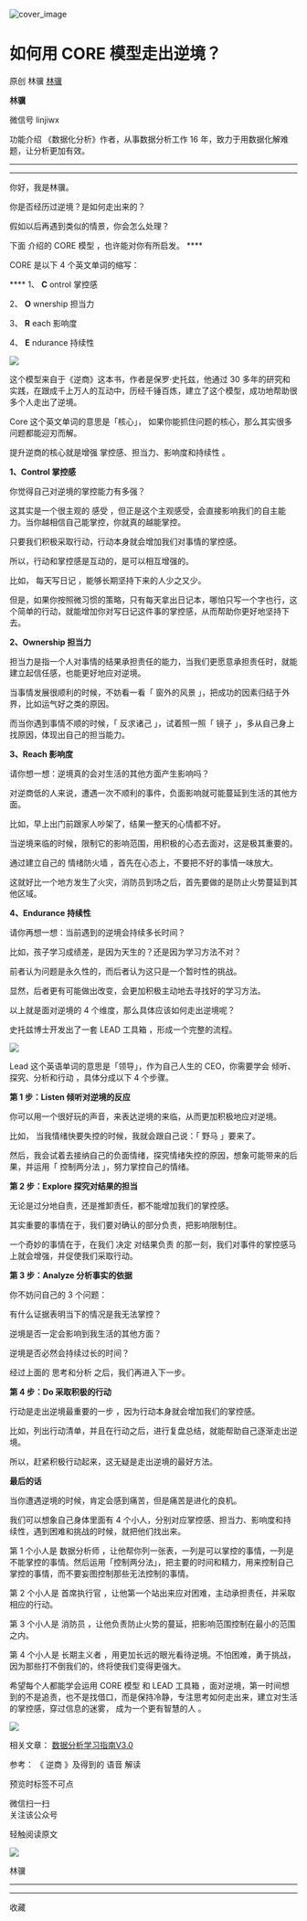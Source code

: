 ![cover_image](https://mmbiz.qpic.cn/mmbiz_jpg/giaycic3UNwo25lJbAx13v5Vfy3qKcEq3PqcmhROSX6KpO0BT9DFwpIJaibhH8ct0MnBE2mibBjWGxkD0p8mAYicFVA/0?wx_fmt=jpeg)

#  如何用 CORE 模型走出逆境？

原创  林骥  [ 林骥 ](javascript:void\(0\);)

**林骥**

微信号  linjiwx

功能介绍  《数据化分析》作者，从事数据分析工作 16 年，致力于用数据化解难题，让分析更加有效。

__ __

__ _ _ _ _

你好，我是林骥。

  

你是否经历过逆境？是如何走出来的？

  

假如以后再遇到类似的情景，你会怎么处理？

  

下面  介绍的  CORE  模型  ，也许能对你有所启发。  ****

  

CORE 是以下 4 个英文单词的缩写：

  

**** 1、 **C** ontrol 掌控感

2、 **O** wnership 担当力

3、 **R** each 影响度

4、 **E** ndurance 持续性

  

![](https://mmbiz.qpic.cn/mmbiz_png/giaycic3UNwo25lJbAx13v5Vfy3qKcEq3PGQN6vVQyS9DghPqhdfnlJ85yKldwRSicia531IkSAQUhPmTwTIlcIthA/640?wx_fmt=png)

  

这个模型来自于《逆商》这本书，作者是保罗·史托兹，他通过 30
多年的研究和实践，在跟成千上万人的互动中，历经千锤百炼，建立了这个模型，成功地帮助很多个人走出了逆境。

  

Core 这个英文单词的意思是「核心」，  如果你能抓住问题的核心，那么其实很多问题都能迎刃而解。

  

提升逆商的核心就是增强  掌控感、担当力、影响度和持续性  。

  

**1、Control 掌控感**

  

你觉得自己对逆境的掌控能力有多强？

  

这其实是一个很主观的  感受  ，但正是这个主观感受，会直接影响我们的自主能力。当你越相信自己能掌控，你就真的越能掌控。

  

只要我们积极采取行动，行动本身就会增加我们对事情的掌控感。

  

所以，行动和掌控感是互动的，是可以相互增强的。

  

比如，  每天写日记  ，能够长期坚持下来的人少之又少。

  

但是，如果你按照微习惯的策略，只有每天拿出日记本，哪怕只写一个字也行，这个简单的行动，就能增加你对写日记这件事的掌控感，从而帮助你更好地坚持下去。

  

**2、Ownership 担当力**

  

担当力是指一个人对事情的结果承担责任的能力，当我们更愿意承担责任时，就能建立起信任感，也能更好地应对逆境。

  

当事情发展很顺利的时候，不妨看一看「  窗外的风景  」，把成功的因素归结于外界，比如运气好之类的原因。

  

而当你遇到事情不顺的时候，「  反求诸己  」，试着照一照「  镜子  」，多从自己身上找原因，体现出自己的担当能力。

  

**3、Reach 影响度**

  

请你想一想：逆境真的会对生活的其他方面产生影响吗？

  

对逆商低的人来说，遭遇一次不顺利的事件，负面影响就可能蔓延到生活的其他方面。

  

比如，早上出门前跟家人吵架了，结果一整天的心情都不好。

  

当逆境来临的时候，限制它的影响范围，用积极的心态去面对，这是极其重要的。

  

通过建立自己的  情绪防火墙  ，首先在心态上，不要把不好的事情一味放大。

  

这就好比一个地方发生了火灾，消防员到场之后，首先要做的是防止火势蔓延到其他区域。

  

**4、Endurance 持续性**

  

请你再想一想：当前遇到的逆境会持续多长时间？

  

比如，孩子学习成绩差，是因为天生的？还是因为学习方法不对？

  

前者认为问题是永久性的，而后者认为这只是一个暂时性的挑战。

  

显然，后者更有可能做出改变，会更加积极主动地去寻找好的学习方法。

  

以上就是面对逆境的 4 个维度，那么具体应该如何走出逆境呢？

  

史托兹博士开发出了一套  LEAD 工具箱  ，形成一个完整的流程。

  

![](https://mmbiz.qpic.cn/mmbiz_png/giaycic3UNwo25lJbAx13v5Vfy3qKcEq3Pj6RaicMsCAUUVHSzibntOaKrMmnMC6PkSm5qOkYjNgakaDrCYiab1I2kg/640?wx_fmt=png)

  

Lead 这个英语单词的意思是「领导」，作为自己人生的 CEO，你需要学会  倾听、探究、分析和行动  ，具体分成以下 4 个步骤。

  

**第 1 步：Listen 倾听对逆境的反应**

  

你可以用一个很好玩的声音，来表达逆境的来临，从而更加积极地应对逆境。

  

比如，  当我情绪快要失控的时候，我就会跟自己说：「  野马  」要来了。

  

然后，我会试着去接纳自己的负面情绪，探究情绪失控的原因，想象可能带来的后果，并运用「  控制两分法  」，努力掌控自己的情绪。

  

**第 2 步：Explore 探究对结果的担当**

  

无论是过分地自责，还是推卸责任，都不能增加我们的掌控感。

  

其实重要的事情在于，我们要对确认的部分负责，把影响限制住。

  

一个奇妙的事情在于，在我们  决定  对结果负责  的那一刻，我们对事件的掌控感马上就会增强，并促使我们采取行动。

  

**第 3 步：Analyze 分析事实的依据**

  

你不妨问自己的 3 个问题：

  

有什么证据表明当下的情况是我无法掌控？

  

逆境是否一定会影响到我生活的其他方面？

  

逆境是否必然会持续过长的时间？

  

经过上面的  思考和分析  之后，我们再进入下一步。

  

**第 4 步：Do 采取积极的行动**

  

行动是走出逆境最重要的一步  ，因为行动本身就会增加我们的掌控感。

  

比如，列出行动清单，并且在行动之后，进行复盘总结，就能帮助自己逐渐走出逆境。

  

所以，赶紧积极行动起来，这无疑是走出逆境的最好方法。

  

**最后的话**

  

当你遭遇逆境的时候，肯定会感到痛苦，但是痛苦是进化的良机。  

  

我们可以想象自己身体里面有 4 个小人，分别对应掌控感、担当力、影响度和持续性，遇到困难和挑战的时候，就把他们找出来。  

  

第 1 个小人是  数据分析师
，让他帮你列一张表，一列是可以掌控的事情，一列是不能掌控的事情。然后运用「控制两分法」，把主要的时间和精力，用来控制自己掌控的事情，而不要妄图控制那些无法控制的事情。

  

第 2 个小人是  首席执行官  ，让他第一个站出来应对困难，主动承担责任，并采取相应的行动。  

  

第 3 个小人是  消防员  ，让他负责防止火势的蔓延，把影响范围控制在最小的范围之内。

  

第 4 个小人是  长期主义者  ，用更加长远的眼光看待逆境。不怕困难，勇于挑战，因为那些打不倒我们的，终将使我们变得更强大。

  

希望每个人都能学会运用  CORE 模型  和  LEAD 工具箱
，面对逆境，第一时间想到的不是追责，也不是找借口，而是保持冷静，专注思考如何走出来，建立对生活的掌控感，穿过信息的迷雾，  成为一个更有智慧的人  。

  

![](https://mmbiz.qpic.cn/mmbiz_jpg/giaycic3UNwo2U8Q00hZDGlpjCnuRgGGesibTIdd4IPEVtu3ajoKrpeD87Nrqfry56r58OzzqamOuuyb9oJIDjAcw/640?wx_fmt=jpeg)

  

相关文章： [ 数据分析学习指南V3.0
](http://mp.weixin.qq.com/s?__biz=MzA4ODE2OTIxMw==&mid=2653480464&idx=1&sn=705acda96cbfe2e2b1be5972457ef251&chksm=8bf20982bc8580943fad25a83a462188c8d6e8258b544557b377d4d8ca4c7d78de4120e5c5a0&scene=21#wechat_redirect)

  

参考：  《  逆商  》及得到的  语音  解读

预览时标签不可点

微信扫一扫  
关注该公众号



轻触阅读原文

![](http://mmbiz.qpic.cn/mmbiz_png/giaycic3UNwo3rBmMJ1emiaHxRCj3Om1wuZZCsgHvFSR3sVQrPsicIlRiaGUicJD8KCZibrmu0FzGBc6aBzfBz3HLIeDA/0?wx_fmt=png)

林骥







****



****



  收藏

